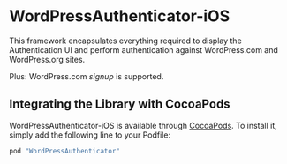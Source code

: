 # WordPressAuthenticator-iOS

This framework encapsulates everything required to display the Authentication UI and perform authentication against WordPress.com and WordPress.org sites.

Plus: WordPress.com *signup*  is supported.

## Integrating the Library with CocoaPods

WordPressAuthenticator-iOS is available through [CocoaPods](http://cocoapods.org). To install
it, simply add the following line to your Podfile:

```bash
pod "WordPressAuthenticator"
```
